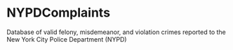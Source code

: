 # NYPDComplaints
Database of valid felony, misdemeanor, and violation crimes reported to the New York City Police Department (NYPD) 

